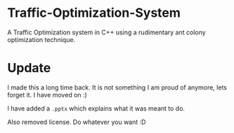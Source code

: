 # Traffic-Optimization-System
A Traffic Optimization system in C++ using a rudimentary ant colony optimization technique.

# Update
I made this a long time back. It is not something I am proud of anymore, lets forget it. I have moved on :)

I have added a `.pptx` which explains what it was meant to do. 

Also removed license. Do whatever you want :D
